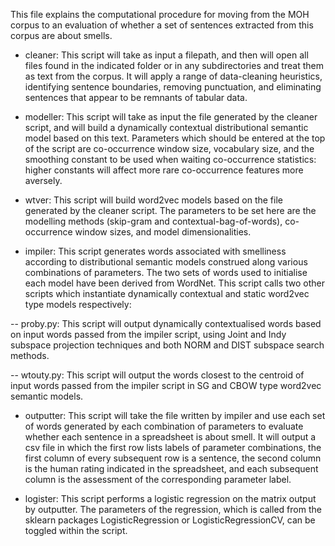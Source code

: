 This file explains the computational procedure for moving from the MOH corpus to an evaluation of whether a set of sentences extracted from this corpus are about smells.

 - cleaner: This script will take as input a filepath, and then will open all files found in the indicated folder or in any subdirectories and treat them as text from the corpus.  It will apply a range of data-cleaning heuristics, identifying sentence boundaries, removing punctuation, and eliminating sentences that appear to be remnants of tabular data.

 - modeller: This script will take as input the file generated by the cleaner script, and will build a dynamically contextual distributional semantic model based on this text.  Parameters which should be entered at the top of the script are co-occurrence window size, vocabulary size, and the smoothing constant to be used when waiting co-occurrence statistics: higher constants will affect more rare co-occurrence features more aversely.

 - wtver: This script will build word2vec models based on the file generated by the cleaner script.  The parameters to be set here are the modelling methods (skip-gram and contextual-bag-of-words), co-occurrence window sizes, and model dimensionalities.

 - impiler: This script generates words associated with smelliness according to distributional semantic models construed along various combinations of parameters.  The two sets of words used to initialise each model have been derived from WordNet.  This script calls two other scripts which instantiate dynamically contextual and static word2vec type models respectively:

 -- proby.py: This script will output dynamically contextualised words based on input words passed from the impiler script, using Joint and Indy subspace projection techniques and both NORM and DIST subspace search methods.

 -- wtouty.py: This script will output the words closest to the centroid of input words passed from the impiler script in SG and CBOW type word2vec semantic models.

 - outputter: This script will take the file written by impiler and use each set of words generated by each combination of parameters to evaluate whether each sentence in a spreadsheet is about smell.  It will output a csv file in which the first row lists labels of parameter combinations, the first column of every subsequent row is a sentence, the second column is the human rating indicated in the spreadsheet, and each subsequent column is the assessment of the corresponding parameter label.

 - logister: This script performs a logistic regression on the matrix output by outputter.  The parameters of the regression, which is called from the sklearn packages LogisticRegression or LogisticRegressionCV, can be toggled within the script.

